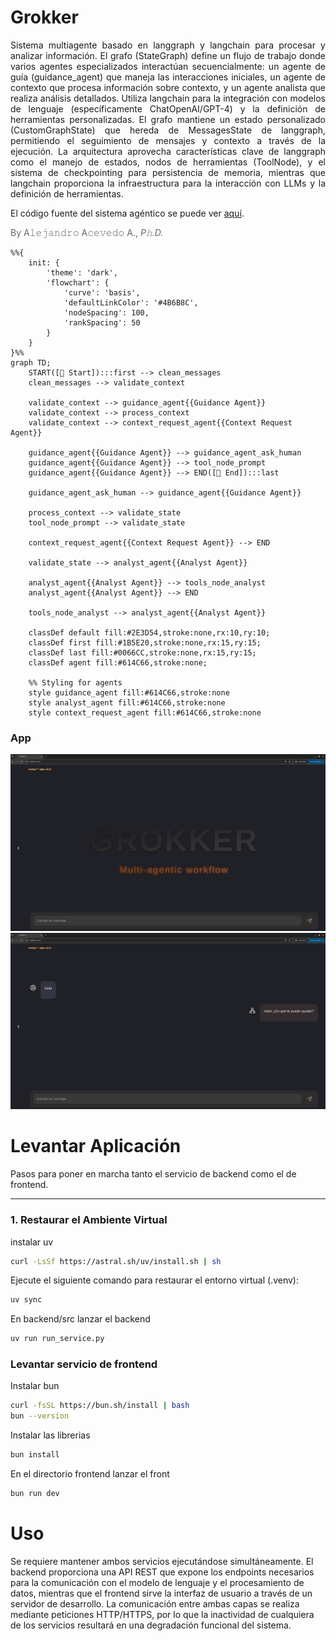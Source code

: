 # Grokker

<p style="text-align: justify;">
Sistema multiagente basado en langgraph y langchain para procesar y analizar información. El grafo (StateGraph) define un flujo de trabajo donde varios agentes especializados interactúan secuencialmente: un agente de guía (guidance_agent) que maneja las interacciones iniciales, un agente de contexto que procesa información sobre contexto, y un agente analista que realiza análisis detallados. Utiliza langchain para la integración con modelos de lenguaje (específicamente ChatOpenAI/GPT-4) y la definición de herramientas personalizadas. El grafo mantiene un estado personalizado (CustomGraphState) que hereda de MessagesState de langgraph, permitiendo el seguimiento de mensajes y contexto a través de la ejecución. La arquitectura aprovecha características clave de langgraph como el manejo de estados, nodos de herramientas (ToolNode), y el sistema de checkpointing para persistencia de memoria, mientras que langchain proporciona la infraestructura para la interacción con LLMs y la definición de herramientas.
</p>

El código fuente del sistema agéntico se puede ver [aquí](https://github.com/Cognition-Flux/Grokker/blob/main/backend/src/agents/grokker/multiagent_graph_v2.py).

<div align="left">
  <p style="color: #666666;">
    By A𝚕𝚎𝚓𝚊𝚗𝚍𝚛𝚘 A𝚌𝚎𝚟𝚎𝚍𝚘 A., <i>P𝚑.D.</i>
  </p>
</div>

```mermaid
%%{
    init: {
        'theme': 'dark',
        'flowchart': {
            'curve': 'basis',
            'defaultLinkColor': '#4B6B8C',
            'nodeSpacing': 100,
            'rankSpacing': 50
        }
    }
}%%
graph TD;
    START([🚀 Start]):::first --> clean_messages
    clean_messages --> validate_context
    
    validate_context --> guidance_agent{{Guidance Agent}}
    validate_context --> process_context
    validate_context --> context_request_agent{{Context Request Agent}}
    
    guidance_agent{{Guidance Agent}} --> guidance_agent_ask_human
    guidance_agent{{Guidance Agent}} --> tool_node_prompt
    guidance_agent{{Guidance Agent}} --> END([🏁 End]):::last
    
    guidance_agent_ask_human --> guidance_agent{{Guidance Agent}}
    
    process_context --> validate_state
    tool_node_prompt --> validate_state
    
    context_request_agent{{Context Request Agent}} --> END
    
    validate_state --> analyst_agent{{Analyst Agent}}
    
    analyst_agent{{Analyst Agent}} --> tools_node_analyst
    analyst_agent{{Analyst Agent}} --> END
    
    tools_node_analyst --> analyst_agent{{Analyst Agent}}

    classDef default fill:#2E3D54,stroke:none,rx:10,ry:10;
    classDef first fill:#1B5E20,stroke:none,rx:15,ry:15;
    classDef last fill:#0066CC,stroke:none,rx:15,ry:15;
    classDef agent fill:#614C66,stroke:none;
    
    %% Styling for agents
    style guidance_agent fill:#614C66,stroke:none
    style analyst_agent fill:#614C66,stroke:none
    style context_request_agent fill:#614C66,stroke:none
```
### App
![WebApp home](docs/Screenshot1.png)
![WebApp chat](docs/Screenshot2.png)

# Levantar Aplicación

Pasos para poner en marcha tanto el servicio de backend como el de frontend.

---

### 1. Restaurar el Ambiente Virtual


instalar uv

```bash
curl -LsSf https://astral.sh/uv/install.sh | sh
```

Ejecute el siguiente comando para restaurar el entorno virtual (.venv):

```bash
uv sync
```

En backend/src lanzar el backend

```bash
uv run run_service.py 
```

### Levantar servicio de frontend

Instalar bun

```bash
curl -fsSL https://bun.sh/install | bash
bun --version
```
Instalar las librerias

```bash
bun install
```
En el directorio frontend lanzar el front
```bash
bun run dev
```

# Uso

Se requiere mantener ambos servicios ejecutándose simultáneamente. El backend proporciona una API REST que expone los endpoints necesarios para la comunicación con el modelo de lenguaje y el procesamiento de datos, mientras que el frontend sirve la interfaz de usuario a través de un servidor de desarrollo. La comunicación entre ambas capas se realiza mediante peticiones HTTP/HTTPS, por lo que la inactividad de cualquiera de los servicios resultará en una degradación funcional del sistema.